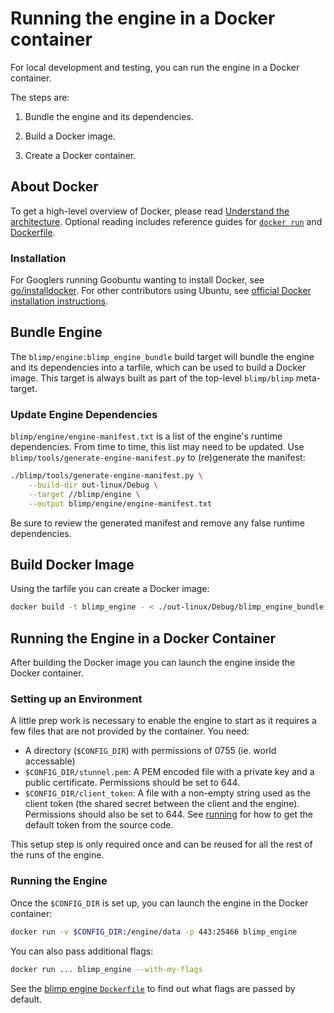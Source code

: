 # Running the engine in a Docker container

For local development and testing, you can run the engine in a Docker
container.

The steps are:

1. Bundle the engine and its dependencies.

1. Build a Docker image.

1. Create a Docker container.


## About Docker

To get a high-level overview of Docker, please read [Understand the
architecture](https://docs.docker.com/introduction/understanding-docker/).
Optional reading includes reference guides for
[`docker run`](https://docs.docker.com/reference/run/) and
[Dockerfile](https://docs.docker.com/reference/builder/).


### Installation

For Googlers running Goobuntu wanting to install Docker, see
[go/installdocker](https://goto.google.com/installdocker). For other
contributors using Ubuntu, see [official Docker
installation instructions](https://docs.docker.com/installation/ubuntulinux/).


## Bundle Engine

The `blimp/engine:blimp_engine_bundle` build target will bundle the engine and
its dependencies into a tarfile, which can be used to build a Docker image.
This target is always built as part of the top-level `blimp/blimp` meta-target.

### Update Engine Dependencies

`blimp/engine/engine-manifest.txt` is a list of the engine's runtime
dependencies. From time to time, this list may need to be updated. Use
`blimp/tools/generate-engine-manifest.py` to (re)generate the manifest:

```bash
./blimp/tools/generate-engine-manifest.py \
    --build-dir out-linux/Debug \
    --target //blimp/engine \
    --output blimp/engine/engine-manifest.txt
```

Be sure to review the generated manifest and remove any false runtime
dependencies.

## Build Docker Image

Using the tarfile you can create a Docker image:

```bash
docker build -t blimp_engine - < ./out-linux/Debug/blimp_engine_bundle.tar.gz
```

## Running the Engine in a Docker Container

After building the Docker image you can launch the engine inside the Docker
container.

### Setting up an Environment

A little prep work is necessary to enable the engine to start as it requires a
few files that are not provided by the container. You need:

*   A directory (`$CONFIG_DIR`) with permissions of 0755 (ie. world accessable)
*   `$CONFIG_DIR/stunnel.pem`: A PEM encoded file with a private key and a
    public certificate. Permissions should be set to 644.
*   `$CONFIG_DIR/client_token`: A file with a non-empty string used as the
    client token (the shared secret between the client and the engine).
    Permissions should also be set to 644. See [running](running.md) for how
    to get the default token from the source code.

This setup step is only required once and can be reused for all the rest of the
runs of the engine.

### Running the Engine

Once the `$CONFIG_DIR` is set up, you can launch the engine in the Docker
container:

```bash
docker run -v $CONFIG_DIR:/engine/data -p 443:25466 blimp_engine
```
You can also pass additional flags:

```bash
docker run ... blimp_engine --with-my-flags
```
See the [blimp engine `Dockerfile`](../engine/Dockerfile) to find out what flags
are passed by default.
